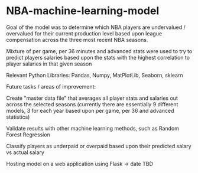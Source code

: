 # NBA-machine-learning-model
Goal of the model was to determine which NBA players are undervalued / overvalued for their current production level based upon league compensation across the three most recent NBA seasons.

Mixture of per game, per 36 minutes and advanced stats were used to try to predict players salaries based upon the stats with the highest correlation to player salaries in that given season

Relevant Python Libraries: Pandas, Numpy, MatPlotLib, Seaborn, sklearn

Future tasks / areas of improvement:

Create "master data file" that averages all player stats and salaries out across the selected seasons (currently there are essentially 9 different models, 3 for each year based upon per game, per 36 and advanced statistics)

Validate results with other machine learning methods, such as Random Forest Regression

Classify players as underpaid or overpaid based upon their predicted salary vs actual salary

Hosting model on a web application using Flask -> date TBD
